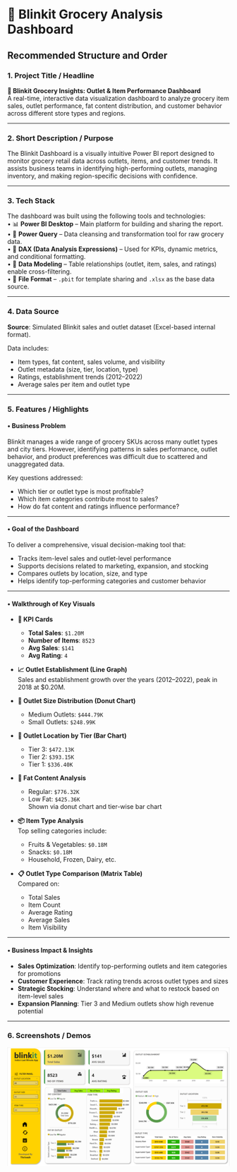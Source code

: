 
# 🛒 Blinkit Grocery Analysis Dashboard

## Recommended Structure and Order

### 1. Project Title / Headline  
**🛒 Blinkit Grocery Insights: Outlet & Item Performance Dashboard**  
A real-time, interactive data visualization dashboard to analyze grocery item sales, outlet performance, fat content distribution, and customer behavior across different store types and regions.

---

### 2. Short Description / Purpose  
The Blinkit Dashboard is a visually intuitive Power BI report designed to monitor grocery retail data across outlets, items, and customer trends. It assists business teams in identifying high-performing outlets, managing inventory, and making region-specific decisions with confidence.

---

### 3. Tech Stack  
The dashboard was built using the following tools and technologies:<br>
• 📊 **Power BI Desktop** – Main platform for building and sharing the report.<br>
• 📂 **Power Query** – Data cleansing and transformation tool for raw grocery data.<br>
• 🧠 **DAX (Data Analysis Expressions)** – Used for KPIs, dynamic metrics, and conditional formatting.<br>
• 🧩 **Data Modeling** – Table relationships (outlet, item, sales, and ratings) enable cross-filtering.<br>
• 📁 **File Format** – `.pbit` for template sharing and `.xlsx` as the base data source.

---

### 4. Data Source  
**Source**: Simulated Blinkit sales and outlet dataset (Excel-based internal format).  

Data includes:  
- Item types, fat content, sales volume, and visibility  
- Outlet metadata (size, tier, location, type)  
- Ratings, establishment trends (2012–2022)  
- Average sales per item and outlet type

---

### 5. Features / Highlights

#### • Business Problem  
Blinkit manages a wide range of grocery SKUs across many outlet types and city tiers. However, identifying patterns in sales performance, outlet behavior, and product preferences was difficult due to scattered and unaggregated data.

Key questions addressed:
- Which tier or outlet type is most profitable?
- Which item categories contribute most to sales?
- How do fat content and ratings influence performance?

---

#### • Goal of the Dashboard  
To deliver a comprehensive, visual decision-making tool that:<br>
- Tracks item-level sales and outlet-level performance<br>
- Supports decisions related to marketing, expansion, and stocking<br>
- Compares outlets by location, size, and type<br>
- Helps identify top-performing categories and customer behavior

---

#### • Walkthrough of Key Visuals  

- **🔢 KPI Cards**  
  - **Total Sales**: `$1.20M`  
  - **Number of Items**: `8523`  
  - **Avg Sales**: `$141`  
  - **Avg Rating**: `4`

- **📈 Outlet Establishment (Line Graph)**  
  Sales and establishment growth over the years (2012–2022), peak in 2018 at $0.20M.

- **🍩 Outlet Size Distribution (Donut Chart)**  
  - Medium Outlets: `$444.79K`  
  - Small Outlets: `$248.99K`

- **📍 Outlet Location by Tier (Bar Chart)**  
  - Tier 3: `$472.13K`  
  - Tier 2: `$393.15K`  
  - Tier 1: `$336.40K`

- **🥛 Fat Content Analysis**  
  - Regular: `$776.32K`  
  - Low Fat: `$425.36K`  
  Shown via donut chart and tier-wise bar chart

- **📦 Item Type Analysis**  
  Top selling categories include:  
  - Fruits & Vegetables: `$0.18M`  
  - Snacks: `$0.18M`  
  - Household, Frozen, Dairy, etc.

- **📋 Outlet Type Comparison (Matrix Table)**  
  Compared on:  
  - Total Sales  
  - Item Count  
  - Average Rating  
  - Average Sales  
  - Item Visibility

---

#### • Business Impact & Insights  
- **Sales Optimization**: Identify top-performing outlets and item categories for promotions  
- **Customer Experience**: Track rating trends across outlet types and sizes  
- **Strategic Stocking**: Understand where and what to restock based on item-level sales  
- **Expansion Planning**: Tier 3 and Medium outlets show high revenue potential

---

### 6. Screenshots / Demos  
![Dashboard Preview](https://github.com/thrinesh01/Blinkit-dashboard/blob/main/Power%20BI%20Desktop%2025-07-2025%2022_21_33.png)
